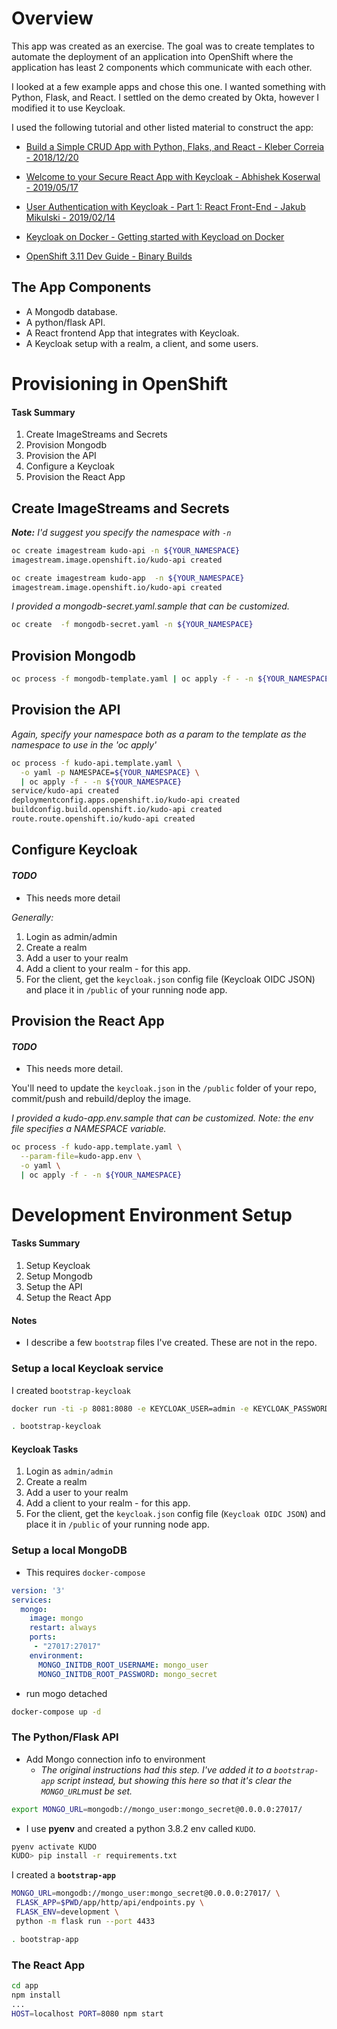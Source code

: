 # Overview

This app was created as an exercise. The goal was to create templates to automate the deployment of an application into OpenShift where the application has least 2 components which communicate with each other.

I looked at a few example apps and chose this one.  I wanted something with Python, Flask, and React.  I settled on the demo created by Okta, however I modified it to use Keycloak.

I used the following tutorial and other listed material to construct the app:

* [Build a Simple CRUD App with Python, Flaks, and React - Kleber Correia - 2018/12/20](https://developer.okta.com/blog/2018/12/20/crud-app-with-python-flask-react)

* [Welcome to your Secure React App with Keycloak - Abhishek Koserwal - 2019/05/17](https://medium.com/keycloak/secure-react-app-with-keycloak-4a65614f7be2)

* [User Authentication with Keycloak - Part 1: React Front-End - Jakub Mikulski - 2019/02/14](https://scalac.io/user-authentication-keycloak-1/)

* [Keycloak  on Docker - Getting started with Keycload on Docker](https://www.keycloak.org/getting-started/getting-started-docker)

* [OpenShift 3.11 Dev Guide - Binary Builds](https://docs.openshift.com/container-platform/3.11/dev_guide/dev_tutorials/binary_builds.html#binary-builds-private-code)

## The App Components

* A Mongodb database.
* A python/flask API.
* A React frontend App that integrates with Keycloak.
* A Keycloak setup with a realm, a client, and some users.


# Provisioning in OpenShift
#### Task Summary

1. Create ImageStreams and Secrets
2. Provision Mongodb
3. Provision the API
4. Configure a Keycloak
5. Provision the React App

## Create ImageStreams and Secrets

_**Note:** I'd suggest you specify the namespace with `-n`_
```bash
oc create imagestream kudo-api -n ${YOUR_NAMESPACE}
imagestream.image.openshift.io/kudo-api created
```

```bash
oc create imagestream kudo-app  -n ${YOUR_NAMESPACE}
imagestream.image.openshift.io/kudo-api created
```

_I provided a mongodb-secret.yaml.sample that can be customized._
```bash
oc create  -f mongodb-secret.yaml -n ${YOUR_NAMESPACE}
```


## Provision Mongodb

```bash
oc process -f mongodb-template.yaml | oc apply -f - -n ${YOUR_NAMESPACE}
```

## Provision the API

_Again, specify your namespace both as a param to the template as the namespace to use in the 'oc apply'_
```bash
oc process -f kudo-api.template.yaml \
  -o yaml -p NAMESPACE=${YOUR_NAMESPACE} \
  | oc apply -f - -n ${YOUR_NAMESPACE}
service/kudo-api created
deploymentconfig.apps.openshift.io/kudo-api created
buildconfig.build.openshift.io/kudo-api created
route.route.openshift.io/kudo-api created
```
## Configure Keycloak

#### _TODO_
* This needs more detail

_Generally:_
1. Login as admin/admin
2. Create a realm
3. Add a user to your realm
4. Add a client to your realm - for this app.
5. For the client, get the `keycloak.json` config file (Keycloak OIDC JSON) and place it in `/public` of your running node app.


## Provision the React App

#### _TODO_
* This needs more detail.

You'll need to update the `keycloak.json` in the `/public` folder of your repo, commit/push and rebuild/deploy the image.

_I provided a kudo-app.env.sample that can be customized. Note: the env file specifies a NAMESPACE variable._
```bash
oc process -f kudo-app.template.yaml \
  --param-file=kudo-app.env \
  -o yaml \
  | oc apply -f - -n ${YOUR_NAMESPACE}
```

# Development Environment Setup
#### Tasks Summary

1. Setup Keycloak
2. Setup Mongodb
3. Setup the API
4. Setup the React App

#### Notes
* I describe a few `bootstrap` files I've created.  These are not in the repo.  

### Setup a local Keycloak service

I created `bootstrap-keycloak`
```bash
docker run -ti -p 8081:8080 -e KEYCLOAK_USER=admin -e KEYCLOAK_PASSWORD=admin quay.io/keycloak/keycloak:9.0.2
```

```bash
. bootstrap-keycloak
```

#### Keycloak Tasks

1. Login as `admin/admin`
2. Create a realm
3. Add a user to your realm
4. Add a client to your realm - for this app.
5. For the client, get the `keycloak.json` config file (`Keycloak OIDC JSON`) and place it in `/public` of your running node app.

### Setup a local MongoDB

* This requires `docker-compose`

```yaml
version: '3'
services:
  mongo:
    image: mongo
    restart: always
    ports:
     - "27017:27017"
    environment:
      MONGO_INITDB_ROOT_USERNAME: mongo_user
      MONGO_INITDB_ROOT_PASSWORD: mongo_secret
```

* run mogo detached

```bash
docker-compose up -d
```

### The Python/Flask API

* Add Mongo connection info to environment
  * _The original instructions had this step.  I've added it to a `bootstrap-app` script instead, but showing this here so that it's clear the `MONGO_URL`must be set._

```bash
export MONGO_URL=mongodb://mongo_user:mongo_secret@0.0.0.0:27017/
```

* I use **pyenv** and created a python 3.8.2 env called `KUDO`.

```bash
pyenv activate KUDO
KUDO> pip install -r requirements.txt
```

I created a **`bootstrap-app`**

```bash
MONGO_URL=mongodb://mongo_user:mongo_secret@0.0.0.0:27017/ \
 FLASK_APP=$PWD/app/http/api/endpoints.py \
 FLASK_ENV=development \
 python -m flask run --port 4433
```

```bash
. bootstrap-app
```
### The React App

```bash
cd app
npm install
...
HOST=localhost PORT=8080 npm start
```
